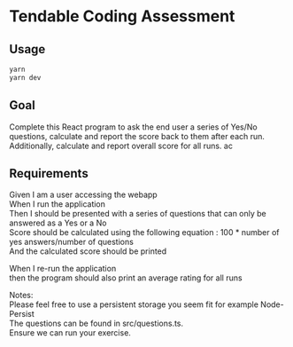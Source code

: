 # Tendable Coding Assessment

## Usage

```sh
yarn
yarn dev
```

## Goal

Complete this React program to ask the end user a series of Yes/No questions, calculate and report the score back to them after each run. Additionally, calculate and report overall score for all runs.
ac
## Requirements

Given I am a user accessing the webapp\
When I run the application\
Then I should be presented with a series of questions that can only be answered as a Yes or a No\
Score should be calculated using the following equation : 100 * number of yes answers/number of questions\
And the calculated score should be printed

When I re-run the application\
then the program should also print an average rating for all runs

Notes:\
Please feel free to use a persistent storage you seem fit for example Node-Persist\
The questions can be found in src/questions.ts.\
Ensure we can run your exercise.
